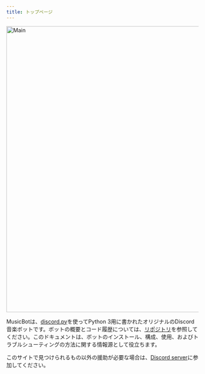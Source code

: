 ```yaml
---
title: トップページ
---
```


<img class="doc-img" src="https://i.imgur.com/EZljY52.png" alt="Main" style="width: 750px;"/>

MusicBotは、[discord.py](https://github.com/Rapptz/discord.py)を使ってPython 3用に書かれたオリジナルのDiscord音楽ボットです。ボットの概要とコード履歴については、[リポジトリ](https://github.com/kosugikun/MusicBot)を参照してください。このドキュメントは、ボットのインストール、構成、使用、およびトラブルシューティングの方法に関する情報源として役立ちます。

このサイトで見つけられるもの以外の援助が必要な場合は、[Discord server](https://discord.gg/DuN7jvh)に参加してください。
<script type="text/javascript" src="//cdn.jsdelivr.net/discord-widget/1.1/discord-widget.min.js"></script>
<script type="text/javascript">
discordWidget.init({
  serverId: '414411462207995904',
  title: 'MusicBot JP',
  join: true,
  alphabetical: true,
  theme: 'dark',
  hideChannels: ['MusicBot JP'],
  showAllUsers: true,
  allUsersDefaultState: false,
  showNick: true
});
discordWidget.render();
</script>

<div class="discord-widget"></div>
